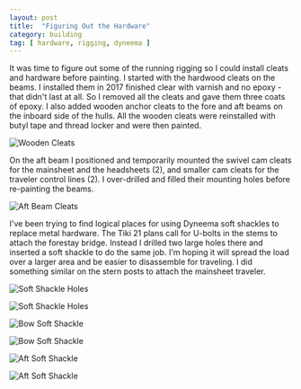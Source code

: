 ```yaml
---
layout: post
title:  "Figuring Out the Hardware"
category: building
tag: [ hardware, rigging, dyneema ]
---
```


It was time to figure out some of the running rigging so I could install cleats and hardware before painting. I started with the hardwood cleats on the beams. I installed them in 2017 finished clear with varnish and no epoxy - that didn't last at all. So I removed all the cleats and gave them three coats of epoxy. I also added wooden anchor cleats to the fore and aft beams on the inboard side of the hulls. All the wooden cleats were reinstalled with butyl tape and thread locker and were then painted.

![Wooden Cleats](/assets/images/hardware-wooden.jpg)

On the aft beam I positioned and temporarily mounted the swivel cam cleats for the mainsheet and the headsheets (2), and smaller cam cleats for the traveler control lines (2). I over-drilled and filled their mounting holes before re-painting the beams.

![Aft Beam Cleats](/assets/images/hardware-aft-beam.jpg)

I've been trying to find logical places for using Dyneema soft shackles to replace metal hardware. The Tiki 21 plans call for U-bolts in the stems to attach the forestay bridge. Instead I drilled two large holes there and inserted a soft shackle to do the same job. I'm hoping it will spread the load over a larger area and be easier to disassemble for traveling. I did something similar on the stern posts to attach the mainsheet traveler.

![Soft Shackle Holes](/assets/images/hardware-soft-shackle-holes.jpg)

![Soft Shackle Holes](/assets/images/hardware-soft-shackle-glass.jpeg)

![Bow Soft Shackle](/assets/images/hardware-soft-shackle-stem-1.jpg)

![Bow Soft Shackle](/assets/images/hardware-soft-shackle-stem-2.jpg)

![Aft Soft Shackle](/assets/images/hardware-soft-shackle-stern-1.jpg)

![Aft Soft Shackle](/assets/images/hardware-soft-shackle-stern-2.jpg)
